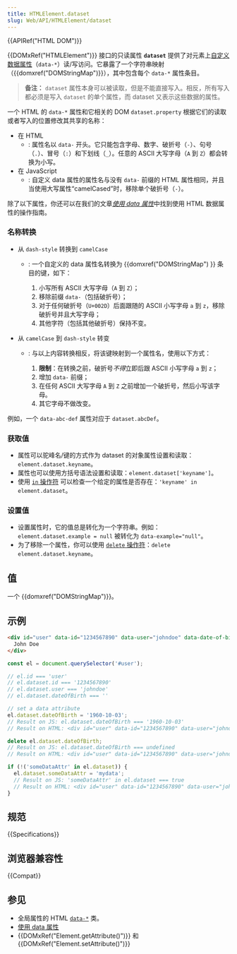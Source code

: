 ```yaml
---
title: HTMLElement.dataset
slug: Web/API/HTMLElement/dataset
---
```


{{APIRef("HTML DOM")}}

{{DOMxRef("HTMLElement")}} 接口的只读属性 **`dataset`** 提供了对元素上[自定义数据属性](/zh-CN/docs/Web/HTML/Global_attributes/data-*)（`data-*`）读/写访问。它暴露了一个字符串映射（{{domxref("DOMStringMap")}}），其中包含每个 `data-*` 属性条目。

> **备注：** `dataset` 属性本身可以被读取，但是不能直接写入。相反，所有写入都必须是写入 `dataset` 的单个属性，而 dataset 又表示这些数据的属性。

一个 HTML 的 `data-*` 属性和它相关的 DOM `dataset.property` 根据它们的读取或者写入的位置修改其共享的名称：

- 在 HTML
  - : 属性名以 `data-` 开头。它只能包含字母、数字、破折号（`-`）、句号（`.`）、冒号（`:`）和下划线（`_`）。任意的 ASCII 大写字母（`A` 到 `Z`）都会转换为小写。
- 在 JavaScript
  - : 自定义 data 属性的属性名与没有 `data-` 前缀的 HTML 属性相同，并且当使用大写属性“camelCased”时，移除单个破折号（`-`）。

除了以下属性，你还可以在我们的文章[_使用 data 属性_](/zh/docs/Learn/HTML/Howto/Use_data_attributes)中找到使用 HTML 数据属性的操作指南。

### 名称转换

- 从 `dash-style` 转换到 `camelCase`

  - : 一个自定义的 data 属性名转换为 {{domxref("DOMStringMap") }} 条目的键，如下：

    1. 小写所有 ASCII 大写字母（`A` 到 `Z`）；
    2. 移除前缀 `data-`（包括破折号）；
    3. 对于任何破折号（`U+002D`）后面跟随的 ASCII 小写字母 `a` 到 `z`，移除破折号并且大写字母；
    4. 其他字符（包括其他破折号）保持不变。

- 从 `camelCase` 到 `dash-style` 转变

  - : 与以上内容转换相反，将该键映射到一个属性名，使用以下方式：

    1. **限制**：在转换之前，破折号*不得*立即后跟 ASCII 小写字母 `a` 到 `z`；
    2. 增加 `data-` 前缀；
    3. 在任何 ASCII 大写字母 `A` 到 `Z` 之前增加一个破折号，然后小写该字母。
    4. 其它字母不做改变。

例如，一个 `data-abc-def` 属性对应于 `dataset.abcDef`。

### 获取值

- 属性可以驼峰名/键的方式作为 dataset 的对象属性设置和读取：`element.dataset.keyname`。
- 属性也可以使用方括号语法设置和读取：`element.dataset['keyname']`。
- 使用 [`in` 操作符](/zh-CN/docs/Web/JavaScript/Reference/Operators/in) 可以检查一个给定的属性是否存在：`'keyname' in element.dataset`。

### 设置值

- 设置属性时，它的值总是转化为一个字符串。例如：`element.dataset.example = null` 被转化为 `data-example="null"`。
- 为了移除一个属性，你可以使用 [`delete` 操作符](/zh-CN/docs/Web/JavaScript/Reference/Operators/delete)：`delete element.dataset.keyname`。

## 值

一个 {{domxref("DOMStringMap")}}。

## 示例

```html
<div id="user" data-id="1234567890" data-user="johndoe" data-date-of-birth>
  John Doe
</div>
```

```js
const el = document.querySelector('#user');

// el.id === 'user'
// el.dataset.id === '1234567890'
// el.dataset.user === 'johndoe'
// el.dataset.dateOfBirth === ''

// set a data attribute
el.dataset.dateOfBirth = '1960-10-03';
// Result on JS: el.dataset.dateOfBirth === '1960-10-03'
// Result on HTML: <div id="user" data-id="1234567890" data-user="johndoe" data-date-of-birth="1960-10-03">John Doe</div>

delete el.dataset.dateOfBirth;
// Result on JS: el.dataset.dateOfBirth === undefined
// Result on HTML: <div id="user" data-id="1234567890" data-user="johndoe">John Doe</div>

if (!('someDataAttr' in el.dataset)) {
  el.dataset.someDataAttr = 'mydata';
  // Result on JS: 'someDataAttr' in el.dataset === true
  // Result on HTML: <div id="user" data-id="1234567890" data-user="johndoe" data-some-data-attr="mydata">John Doe</div>
}
```

## 规范

{{Specifications}}

## 浏览器兼容性

{{Compat}}

## 参见

- 全局属性的 HTML [`data-*`](/zh-CN/docs/Web/HTML/Global_attributes/data-*) 类。
- [使用 data 属性](/zh-CN/docs/Learn/HTML/Howto/Use_data_attributes)
- {{DOMxRef("Element.getAttribute()")}} 和 {{DOMxRef("Element.setAttribute()")}}

